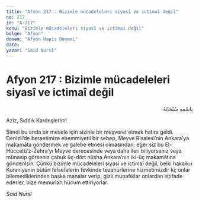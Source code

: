 ```yaml
---
title: "Afyon 217 : Bizimle mücadeleleri siyasî ve ictimaî değil"
no: 217
id: "A-217"
konu: "Bizimle mücadeleleri siyasî ve ictimaî değil"
bolge: "Afyon"
donem: "Afyon Hapis Dönemi"
date: 
yazar: "Said Nursî"
---
```


# Afyon 217 : Bizimle mücadeleleri siyasî ve ictimaî değil

<p class="arabic" dir="rtl" title="Meal: “Her türlü noksan sıfatlardan yüce olan Allah’ın adıyla.”">بِاسْمِهِ سُبْحَانَهُ</p>

Aziz, Sıddık Kardeşlerim!

Şimdi bu anda bir mesele için sizinle bir meşveret etmek hatıra geldi. Denizli’de beraetimize ehemmiyetli bir sebep, Meyve Risalesi’nin Ankara’ya makamâta göndermek ve galebe etmesi olmasından; eğer siz bu El-Hüccetü’z-Zehra’yı Meyve derecesinde veya daha ileri biliyorsanız veya münasip görseniz çabuk üç-dört nüsha Ankara’nın iki-üç makamâtına gönderilsin. Çünkü bizimle mücadeleleri siyasî ve ictimaî değil, belki hakaik-i Kuraniyenin bütün felsefelerin fevkinde tezahürlerine hizmetimizdir ki; onlar bilemediklerinden başka manalar verip, gizli münafıklar onlardan istifade ederler, bize memurları hücum ettiriyorlar.

*Said Nursî*
